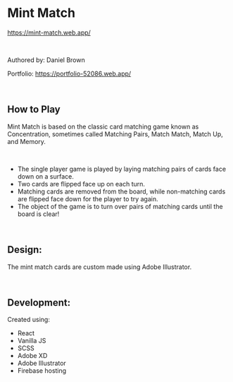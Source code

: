 # Mint Match

https://mint-match.web.app/

<br />

Authored by: Daniel Brown

Portfolio: https://portfolio-52086.web.app/

<br />

## How to Play

Mint Match is based on the classic card matching game known as Concentration, sometimes called Matching Pairs, Match Match, Match Up, and Memory.

<br />

- The single player game is played by laying matching pairs of cards face down on a surface.
- Two cards are flipped face up on each turn.
- Matching cards are removed from the board, while non-matching cards are flipped face down for the player to try again.
- The object of the game is to turn over pairs of matching cards until the board is clear!

<br />

## Design:

The mint match cards are custom made using Adobe Illustrator.

<br />

## Development:

Created using:
- React
- Vanilla JS
- SCSS
- Adobe XD
- Adobe Illustrator
- Firebase hosting
